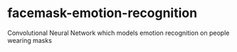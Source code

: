 # facemask-emotion-recognition
Convolutional Neural Network which models emotion recognition on people wearing masks
